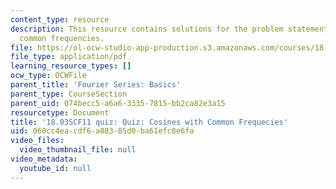 ```yaml
---
content_type: resource
description: This resource contains solutions for the problem statements related to
  common frequencies.
file: https://ol-ocw-studio-app-production.s3.amazonaws.com/courses/18-03sc-differential-equations-fall-2011/060cc4eacdf6a08385d0ba61efc8e6fa_MIT18_03SCF11_s21_3quiza.pdf
file_type: application/pdf
learning_resource_types: []
ocw_type: OCWFile
parent_title: 'Fourier Series: Basics'
parent_type: CourseSection
parent_uid: 074becc5-a6a6-3335-7815-bb2ca82e3a15
resourcetype: Document
title: '18.03SCF11 quiz: Quiz: Cosines with Common Frequecies'
uid: 060cc4ea-cdf6-a083-85d0-ba61efc8e6fa
video_files:
  video_thumbnail_file: null
video_metadata:
  youtube_id: null
---
```

